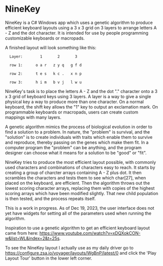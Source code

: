 # NineKey
NineKey is a C# Windows app which uses a genetic algorithm to produce efficient keyboard layouts using a 3 x 3 grid on 3 layers to arrange letters A - Z and the dot character. It is intended for use by people programming customizable keyboards or macropads.  

A finished layout will look something like this:


      

      Layer:        1       2       3 
      
      row 1:      o a r   z y q   g f d
      
      row 2:      t e s   k c .   x n p 
      
      row 3:      h i m   b v j   l w u 

NineKey's task is to place the letters A - Z and the dot "." character onto a 3 x 3 grid of keyboard keys using 3 layers. A layer is a way to give a single physical key a way to produce more than one character. On a normal keyboard, the shift key allows the "1" key to output an exclamation mark. On programmable keyboards or macropads, users can create custom mappings with many layers.   

A genetic algorithm mimics the process of biological evolution in order to find a solution to a problem. In nature, the "problem" is survival, and the "solution" is to create individuals with traits which enable them to survive and reproduce, thereby passing on the genes which make them fit. In a computer program the "problem" can be anything, and the program designer can choose what it means for a solution to be "good" or "fit".

NineKey tries to produce the most efficient layout possible, with commonly used characters and combinations of characters easy to reach. It starts by creating a group of charcter arrays containing A - Z plus dot. It then scrambles the characters and tests them to see which char[27], when placed on the keyboard, are efficient. Then the algorithm throws out the lowest scoring character arrays, replacing them with copies of the highest scoring arrays which have been modified slightly. That new child population is then tested, and the process repeats itself.  

This is a work in progress. As of Dec 19, 2023, the user interface does not yet have widgets for setting all of the parameters used when running the algorithm.

Inspiration to use a genetic algorithm to get an efficient keyboard layout came from here: https://www.youtube.com/watch?v=xDQXokCON-w&list=WL&index=2&t=25s.

To see the NineKey layout I actually use as my daily driver go to https://configure.zsa.io/voyager/layouts/WgBnP/latest/0  and click the 'Play Layout Tour' button in the lower left corner.
